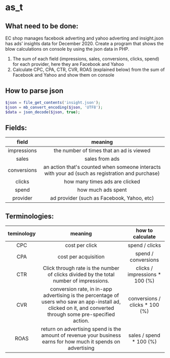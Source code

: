 # as_t
 ## What need to be done:
EC shop manages facebook adverting and yahoo adverting and insight.json has ads’ insights data for December 2020.
Create a program that shows the blow calculations on console by using the json data in PHP.

 1. The sum of each field (impressions, sales, conversions, clicks, spend) for each provider, here they are Facebook and Yahoo
 2. Calculate CPC, CPA, CTR, CVR, ROAS (explained below) from the sum of Facebook and Yahoo and show them on console 

 ## How to parse json
 ```php
 $json = file_get_contents('insight.json');
 $json = mb_convert_encoding($json, 'UTF8');
 $data = json_decode($json, true);
 ```
 ## Fields:
 |field|meaning|
 |:--:|:--:|
 |impressions|the number of times that an ad is viewed|
 |sales|sales from ads|
 |conversions|an action that's counted when someone interacts with your ad (such as registration and  purchase)|
 |clicks|how many times ads are clicked|
 |spend|how much ads spent|
 |provider|ad provider (such as Facebook, Yahoo, etc)|

 ## Terminologies:
 |teminology|meaning|how to calculate|
 |:--:|:--:|:--:|
 |CPC|cost per click|spend / clicks|
 |CPA|cost per acquisition|spend / conversions|
 |CTR|Click through rate is the number of clicks divided by the total number of impressions.|clicks / impressions * 100 (%)|
 |CVR|conversion rate, in in-app advertising is the percentage of users who saw an app-install ad, clicked on it, and converted through some pre-specified action.|conversions / clicks * 100 (%)|
 |ROAS|return on advertising spend is the amount of revenue your business earns for how much it spends on advertising |sales / spend * 100 (%)|
